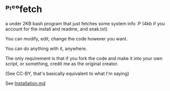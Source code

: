 # ᵖᶦᶜᵒfetch 
a under 2KB bash program that just fetches some system info :P
(4kb if you account for the install and readme, and snak.txt)

You can modify, edit, change the code however you want.

You can do anything with it, anywhere.

The only requirement is that if you fork the code and make it into your own script, or something, credit me as the original creator.

(See CC-BY, that's basically equivalent to what I'm saying)

See [Installation.md](Installation.md)

